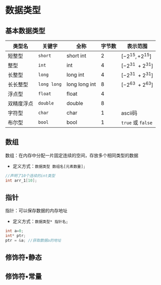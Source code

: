# 数据类型


## 基本数据类型

| 类型名   | 关键字         | 全称            | 字节数 | 表示范围                |
| ----- | ----------- | ------------- | --- | ------------------- |
| 短整型   | `short`     | short int     | 2   | $[-2^{15},+2^{15}]$ |
| 整型    | `int`       | int           | 4   | $[-2^{31}~+2^{31}]$ |
| 长整型   | `long`      | long int      | 4   | $[-2^{31}~+2^{31}]$ |
| 长长整型  | `long long` | long long int | 8   | $[-2^{63}~+2^{63}]$ |
| 浮点型   | `float`     | float         | 4   |                     |
| 双精度浮点 | `double`    | double        | 8   |                     |
| 字符型   | `char`      | char          | 1   | ascii码              |
| 布尔型   | `bool`      | bool          | 1   | `true` 或 `false`    |

## 数组  

数组：在内存中分配一片固定连续的空间，存放多个相同类型的数据  

- 定义方式：`数据类型 数组名[元素数量];`  

```C
//声明了10个连续的int类型
int arr_1[10];
```

## 指针  

指针：可以保存数据的内存地址  
 
- 定义方式：`数据类型* 指针名;`  

```C++
int a=0;
int* ptr;
ptr = &a; //获取数据a的地址
```

## 修饰符•静态

## 修饰符•常量